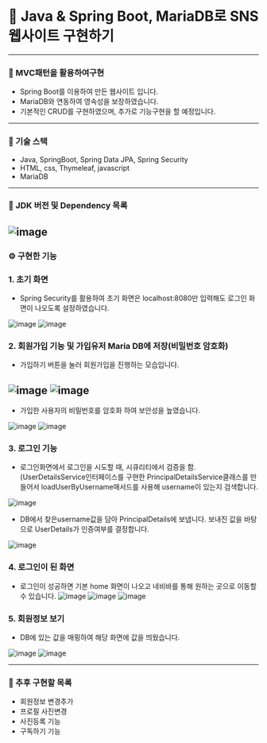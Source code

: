# 🎯 Java & Spring Boot, MariaDB로 SNS웹사이트 구현하기
----
### 📌 MVC패턴을 활용하여구현
- Spring Boot를 이용하여 만든 웹사이트 입니다.
- MariaDB와 연동하여 영속성을 보장하였습니다.
- 기본적인 CRUD를 구현하였으며, 추가로 기능구현을 할 예정입니다.
- ----
### 📌 기술 스택
- Java, SpringBoot, Spring Data JPA, Spring Security
- HTML, css, Thymeleaf, javascript
- MariaDB
- ----
### 📌 JDK 버전 및 Dependency 목록
![image](https://user-images.githubusercontent.com/120121817/233933207-1f2ec8c6-8089-4fc1-a3a7-a865736c4a9a.png)
----
### ⚙ 구현한 기능
### 1. 초기 화면
- Spring Security를 활용하여 초기 화면은 localhost:8080만 입력해도 로그인 화면이 나오도록 설정하였습니다.
 
![image](https://user-images.githubusercontent.com/120121817/233936893-140296d1-f35a-4233-afb8-2a3df272004f.png)
![image](https://user-images.githubusercontent.com/120121817/233936573-90f2b790-ef4a-4bfd-afe6-f21552af4dad.png)
### 2. 회원가입 기능 및 가입유저 Maria DB에 저장(비밀번호 암호화)
- 가입하기 버튼을 눌러 회원가입을 진행하는 모습입니다.
 
![image](https://user-images.githubusercontent.com/120121817/233938411-39734b1a-e35f-46d1-be3f-dc57d6d84078.png)
![image](https://user-images.githubusercontent.com/120121817/233938579-8e32bf7c-0909-4c14-aa68-380ac7e3edb9.png)
---
- 가입한 사용자의 비밀번호를 암호화 하여 보안성을 높였습니다.
 
![image](https://user-images.githubusercontent.com/120121817/233939382-20e478c8-ab5c-4a85-bf95-3b8018695fc5.png)
![image](https://user-images.githubusercontent.com/120121817/233939127-b0424082-c50a-445a-89c8-458a19ddca52.png)
### 3. 로그인 기능
- 로그인화면에서 로그인을 시도할 때, 시큐리티에서 검증을 함.(UserDetailsService인터페이스를 구현한 PrincipalDetailsService클래스를 만들어서 loadUserByUsername매서드를 사용해 username이 있는지 검색합니다.
 
![image](https://user-images.githubusercontent.com/120121817/234082018-ccd27145-6001-4201-9724-4f3556b17ff5.png)
- DB에서 찾은username값을 담아 PrincipalDetails에 보냅니다. 보내진 값을 바탕으로 UserDetails가 인증여부를 결정합니다.
 
![image](https://user-images.githubusercontent.com/120121817/234084121-22aa3ed1-93ed-4587-b2fa-a19ba46d4800.png)
### 4. 로그인이 된 화면
- 로그인이 성공하면 기본 home 화면이 나오고 네비바를 통해 원하는 곳으로 이동할 수 있습니다.
![image](https://user-images.githubusercontent.com/120121817/234114961-9a76b8e5-49ea-40ca-a45c-25c776d6e045.png)
![image](https://user-images.githubusercontent.com/120121817/234125613-e5b906ae-4870-49bb-883a-7fa6244c049b.png)
![image](https://user-images.githubusercontent.com/120121817/234115433-a66c1e13-3395-4b22-9198-2987734e9b11.png)
### 5. 회원정보 보기
- DB에 있는 값을 매핑하여 해당 화면에 값을 띄웠습니다.

![image](https://user-images.githubusercontent.com/120121817/234120804-64a77901-5500-478d-9508-b984b7058b4b.png)
![image](https://user-images.githubusercontent.com/120121817/234125505-d48e8dd7-365a-4a97-84fd-396ca98b5adb.png)

---
### 🔨 추후 구현할 목록
- 회원정보 변경추가
- 프로필 사진변경
- 사진등록 기능
- 구독하기 기능
